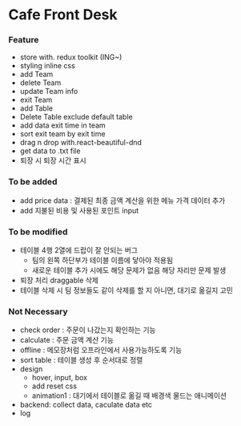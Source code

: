 # Cafe Front Desk

### Feature

- store with. redux toolkit (ING~)
- styling inline css
- add Team
- delete Team
- update Team info
- exit Team
- add Table
- Delete Table exclude default table
- add data exit time in team
- sort exit team by exit time
- drag n drop with.react-beautiful-dnd
- get data to .txt file
- 퇴장 시 퇴장 시간 표시

### To be added

- add price data : 결제된 최종 금액 계산을 위한 메뉴 가격 데이터 추가
- add 지불된 비용 및 사용된 포인트 input

### To be modified

- 테이블 4행 2열에 드랍이 잘 안되는 버그
  - 팀의 왼쪽 하단부가 테이블 이름에 닿아야 적용됨
  - 새로운 테이블 추가 시에도 해당 문제가 없음 해당 자리만 문제 발생
- 퇴장 처리 draggable 삭제
- 테이블 삭제 시 팀 정보들도 같이 삭제를 할 지 아니면, 대기로 옮길지 고민

### Not Necessary

- check order : 주문이 나갔는지 확인하는 기능
- calculate : 주문 금액 계산 기능
- offline : 메모장처럼 오프라인에서 사용가능하도록 기능
- sort table : 테이블 생성 후 순서대로 정렬
- design
  - hover, input, box
  - add reset css
  - animation1 : 대기에서 테이블로 옮길 때 배경색 물드는 애니메이션
- backend: collect data, caculate data etc
- log

